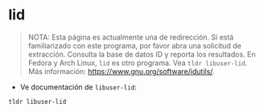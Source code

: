 # lid

> NOTA: Esta página es actualmente una de redirección. Si está familiarizado con este programa, por favor abra una solicitud de extracción.
> Consulta la base de datos ID y reporta los resultados.
> En Fedora y Arch Linux, `lid` es otro programa. Vea `tldr libuser-lid`.
> Más información: <https://www.gnu.org/software/idutils/>.

- Ve documentación de `libuser-lid`:

`tldr libuser-lid`
